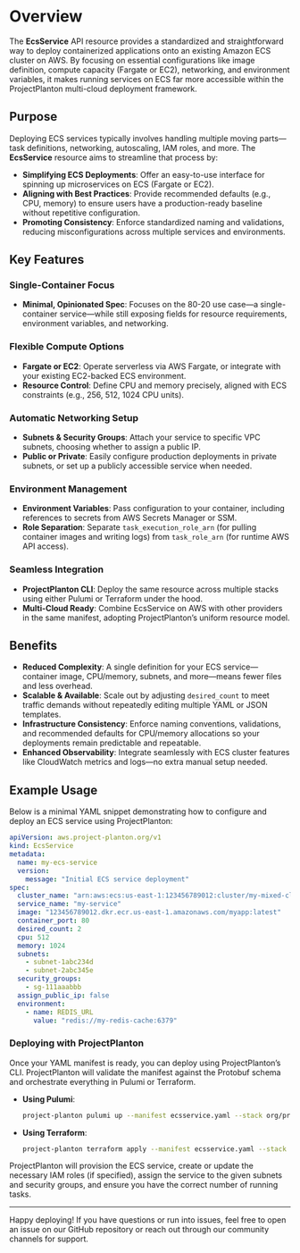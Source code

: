 # Overview

The **EcsService** API resource provides a standardized and straightforward way to deploy containerized applications
onto an existing Amazon ECS cluster on AWS. By focusing on essential configurations like image definition, compute
capacity (Fargate or EC2), networking, and environment variables, it makes running services on ECS far more accessible
within the ProjectPlanton multi-cloud deployment framework.

## Purpose

Deploying ECS services typically involves handling multiple moving parts—task definitions, networking, autoscaling,
IAM roles, and more. The **EcsService** resource aims to streamline that process by:

- **Simplifying ECS Deployments**: Offer an easy-to-use interface for spinning up microservices on ECS (Fargate or EC2).
- **Aligning with Best Practices**: Provide recommended defaults (e.g., CPU, memory) to ensure users have a
  production-ready
  baseline without repetitive configuration.
- **Promoting Consistency**: Enforce standardized naming and validations, reducing misconfigurations across
  multiple services and environments.

## Key Features

### Single-Container Focus

- **Minimal, Opinionated Spec**: Focuses on the 80-20 use case—a single-container service—while still exposing fields
  for
  resource requirements, environment variables, and networking.

### Flexible Compute Options

- **Fargate or EC2**: Operate serverless via AWS Fargate, or integrate with your existing EC2-backed ECS environment.
- **Resource Control**: Define CPU and memory precisely, aligned with ECS constraints (e.g., 256, 512, 1024 CPU units).

### Automatic Networking Setup

- **Subnets & Security Groups**: Attach your service to specific VPC subnets, choosing whether to assign a public IP.
- **Public or Private**: Easily configure production deployments in private subnets, or set up a publicly accessible
  service when needed.

### Environment Management

- **Environment Variables**: Pass configuration to your container, including references to secrets from AWS Secrets
  Manager or SSM.
- **Role Separation**: Separate `task_execution_role_arn` (for pulling container images and writing logs) from
  `task_role_arn` (for runtime AWS API access).

### Seamless Integration

- **ProjectPlanton CLI**: Deploy the same resource across multiple stacks using either Pulumi or Terraform under the
  hood.
- **Multi-Cloud Ready**: Combine EcsService on AWS with other providers in the same manifest, adopting ProjectPlanton’s
  uniform resource model.

## Benefits

- **Reduced Complexity**: A single definition for your ECS service—container image, CPU/memory, subnets, and more—means
  fewer files and less overhead.
- **Scalable & Available**: Scale out by adjusting `desired_count` to meet traffic demands without repeatedly editing
  multiple YAML or JSON templates.
- **Infrastructure Consistency**: Enforce naming conventions, validations, and recommended defaults for CPU/memory
  allocations so your deployments remain predictable and repeatable.
- **Enhanced Observability**: Integrate seamlessly with ECS cluster features like CloudWatch metrics and logs—no extra
  manual setup needed.

## Example Usage

Below is a minimal YAML snippet demonstrating how to configure and deploy an ECS service using ProjectPlanton:

```yaml
apiVersion: aws.project-planton.org/v1
kind: EcsService
metadata:
  name: my-ecs-service
  version:
    message: "Initial ECS service deployment"
spec:
  cluster_name: "arn:aws:ecs:us-east-1:123456789012:cluster/my-mixed-cluster"
  service_name: "my-service"
  image: "123456789012.dkr.ecr.us-east-1.amazonaws.com/myapp:latest"
  container_port: 80
  desired_count: 2
  cpu: 512
  memory: 1024
  subnets:
    - subnet-1abc234d
    - subnet-2abc345e
  security_groups:
    - sg-111aaabbb
  assign_public_ip: false
  environment:
    - name: REDIS_URL
      value: "redis://my-redis-cache:6379"
```

### Deploying with ProjectPlanton

Once your YAML manifest is ready, you can deploy using ProjectPlanton’s CLI. ProjectPlanton will validate the manifest
against the Protobuf schema and orchestrate everything in Pulumi or Terraform.

- **Using Pulumi**:
  ```bash
  project-planton pulumi up --manifest ecsservice.yaml --stack org/project/my-stack
  ```
- **Using Terraform**:
  ```bash
  project-planton terraform apply --manifest ecsservice.yaml --stack org/project/my-stack
  ```

ProjectPlanton will provision the ECS service, create or update the necessary IAM roles (if specified), assign the
service to the given subnets and security groups, and ensure you have the correct number of running tasks.

---

Happy deploying! If you have questions or run into issues, feel free to open an issue on our GitHub repository or
reach out through our community channels for support.
